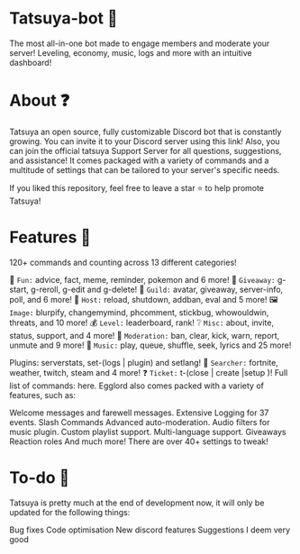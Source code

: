 # Tatsuya-bot 🤖
The most all-in-one bot made to engage members and moderate your server! Leveling, economy, music, logs and more with an intuitive dashboard!

# About ❓
Tatsuya an open source, fully customizable Discord bot that is constantly growing. You can invite it to your Discord server using this link! Also, you can join the official tatsuya Support Server for all questions, suggestions, and assistance! It comes packaged with a variety of commands and a multitude of settings that can be tailored to your server's specific needs.

If you liked this repository, feel free to leave a star ⭐ to help promote Tatsuya!

# Features 💎
120+ commands and counting across 13 different categories!

🎉 `Fun:` advice, fact, meme, reminder, pokemon and 6 more!
🎁 `Giveaway:` g-start, g-reroll, g-edit and g-delete!
💬 `Guild:` avatar, giveaway, server-info, poll, and 6 more!
👑 `Host:` reload, shutdown, addban, eval and 5 more!
🖼 `Image:` blurpify, changemymind, phcomment, stickbug, whowouldwin, threats, and 10 more!
💰 `Level:` leaderboard, rank!
❔ `Misc:` about, invite, status, support, and 4 more!
🚓 `Moderation:` ban, clear, kick, warn, report, unmute and 9 more!
🎵 `Music:` play, queue, shuffle, seek, lyrics and 25 more!

Plugins: serverstats, set-(logs | plugin) and setlang!
🔎 `Searcher:` fortnite, weather, twitch, steam and 4 more!
❓ `Ticket:` t-(close | create |setup )!
Full list of commands: here.
Egglord also comes packed with a variety of features, such as:

Welcome messages and farewell messages.
Extensive Logging for 37 events.
Slash Commands
Advanced auto-moderation.
Audio filters for music plugin.
Custom playlist support.
Multi-language support.
Giveaways
Reaction roles
And much more! There are over 40+ settings to tweak!

# To-do 🔗
Tatsuya is pretty much at the end of development now, it will only be updated for the following things:

Bug fixes
Code optimisation
New discord features
Suggestions I deem very good
